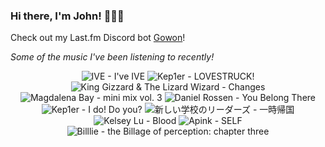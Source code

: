 ### Hi there, I'm John! 🏄🏻‍♂️

Check out my Last.fm Discord bot [Gowon](http://gowon.ca)!

_Some of the music I've been listening to recently!_


<!-- lastfm -->
<p align="center"><img src="https://lastfm.freetls.fastly.net/i/u/64s/8367b4052df93d73a575aa4b7483ea71.jpg" title="IVE - I've IVE"> <img src="https://lastfm.freetls.fastly.net/i/u/64s/006fc5501c8db781435ac2f44522856d.jpg" title="Kep1er - LOVESTRUCK!"> <img src="https://lastfm.freetls.fastly.net/i/u/64s/39b69b478727d14143bec2207f0b9ac5.jpg" title="King Gizzard & The Lizard Wizard - Changes"> <img src="https://lastfm.freetls.fastly.net/i/u/64s/c4407904c1910709ca094a4d18dc2e7b.jpg" title="Magdalena Bay - mini mix vol. 3"> <img src="https://lastfm.freetls.fastly.net/i/u/64s/11f4e269d6c890b9b51f279cdc5b103e.jpg" title="Daniel Rossen - You Belong There"> <img src="https://lastfm.freetls.fastly.net/i/u/64s/3ea55c91c8e6c26c28e0983c250208f8.jpg" title="Kep1er - I do! Do you?"> <img src="https://lastfm.freetls.fastly.net/i/u/64s/0b0b6a1892bd3b70de4bfa6ea4f4018b.jpg" title="新しい学校のリーダーズ - 一時帰国"> <img src="https://lastfm.freetls.fastly.net/i/u/64s/570f30d6afd04262ee83a14dd3f04604.png" title="Kelsey Lu - Blood"> <img src="https://lastfm.freetls.fastly.net/i/u/64s/5c17c9f7e9b7a6eb52b6b596d7466e21.jpg" title="Apink - SELF"> <img src="https://lastfm.freetls.fastly.net/i/u/64s/1821993ac8f26b011fa934faa7fcdcae.jpg" title="Billlie - the Billage of perception: chapter three"> </p>
